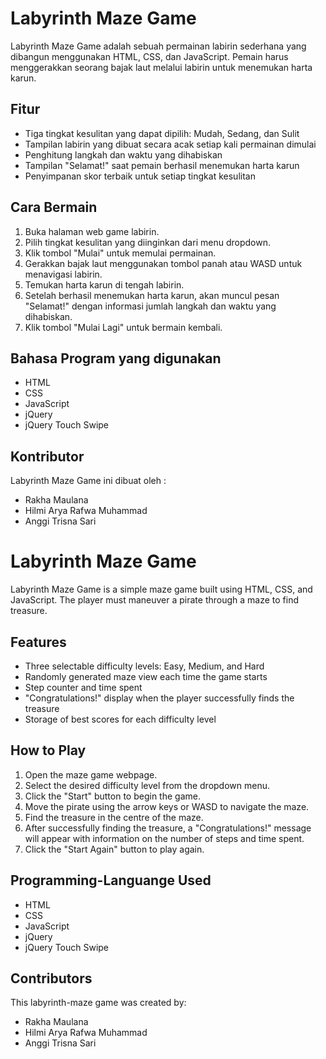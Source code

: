 # Labyrinth Maze Game
Labyrinth Maze Game adalah sebuah permainan labirin sederhana yang dibangun menggunakan HTML, CSS, dan JavaScript. Pemain harus menggerakkan seorang bajak laut melalui labirin untuk menemukan harta karun.

## Fitur
- Tiga tingkat kesulitan yang dapat dipilih: Mudah, Sedang, dan Sulit
- Tampilan labirin yang dibuat secara acak setiap kali permainan dimulai
- Penghitung langkah dan waktu yang dihabiskan
- Tampilan "Selamat!" saat pemain berhasil menemukan harta karun
- Penyimpanan skor terbaik untuk setiap tingkat kesulitan

## Cara Bermain
1. Buka halaman web game labirin.
2. Pilih tingkat kesulitan yang diinginkan dari menu dropdown.
3. Klik tombol "Mulai" untuk memulai permainan.
4. Gerakkan bajak laut menggunakan tombol panah atau WASD untuk menavigasi labirin.
5. Temukan harta karun di tengah labirin.
6. Setelah berhasil menemukan harta karun, akan muncul pesan "Selamat!" dengan informasi jumlah langkah dan waktu yang dihabiskan.
7. Klik tombol "Mulai Lagi" untuk bermain kembali.

## Bahasa Program yang digunakan
- HTML
- CSS
- JavaScript
- jQuery
- jQuery Touch Swipe

## Kontributor
Labyrinth Maze Game ini dibuat oleh :
- Rakha Maulana
- Hilmi Arya Rafwa Muhammad
- Anggi Trisna Sari


# Labyrinth Maze Game
Labyrinth Maze Game is a simple maze game built using HTML, CSS, and JavaScript. The player must maneuver a pirate through a maze to find treasure.

## Features
- Three selectable difficulty levels: Easy, Medium, and Hard
- Randomly generated maze view each time the game starts
- Step counter and time spent
- "Congratulations!" display when the player successfully finds the treasure
- Storage of best scores for each difficulty level

## How to Play
1. Open the maze game webpage.
2. Select the desired difficulty level from the dropdown menu.
3. Click the "Start" button to begin the game.
4. Move the pirate using the arrow keys or WASD to navigate the maze.
5. Find the treasure in the centre of the maze.
6. After successfully finding the treasure, a "Congratulations!" message will appear with information on the number of steps and time spent.
7. Click the "Start Again" button to play again.

## Programming-Languange Used
- HTML
- CSS
- JavaScript
- jQuery
- jQuery Touch Swipe

## Contributors
This labyrinth-maze game was created by:
- Rakha Maulana
- Hilmi Arya Rafwa Muhammad
- Anggi Trisna Sari